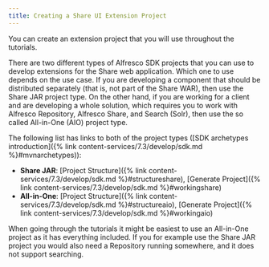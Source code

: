 ```yaml
---
title: Creating a Share UI Extension Project
---
```


You can create an extension project that you will use throughout the tutorials.

There are two different types of Alfresco SDK projects that you can use to develop extensions for the Share web application. 
Which one to use depends on the use case. If you are developing a component that should be distributed separately 
(that is, not part of the Share WAR), then use the Share JAR project type. On the other hand, if you are working for a 
client and are developing a whole solution, which requires you to work with Alfresco Repository, Alfresco Share, and Search (Solr), 
then use the so called All-in-One (AIO) project type.

The following list has links to both of the project types 
([SDK archetypes introduction]({% link content-services/7.3/develop/sdk.md %}#mvnarchetypes)):

* **Share JAR**: [Project Structure]({% link content-services/7.3/develop/sdk.md %}#structureshare), [Generate Project]({% link content-services/7.3/develop/sdk.md %}#workingshare)
* **All-in-One**: [Project Structure]({% link content-services/7.3/develop/sdk.md %}#structureaio), [Generate Project]({% link content-services/7.3/develop/sdk.md %}#workingaio)

When going through the tutorials it might be easiest to use an All-in-One project as it has everything included. 
If you for example use the Share JAR project you would also need a Repository running somewhere, and it does not support searching.

